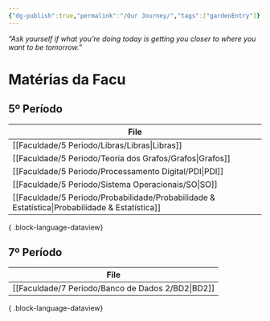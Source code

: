 ```yaml
---
{"dg-publish":true,"permalink":"/Our Journey/","tags":["gardenEntry"]}
---
```



_*“Ask yourself if what you’re doing today is getting you closer to where you want to be tomorrow.”*_

# Matérias da Facu

## 5º Período
| File                                                                                              |
| ------------------------------------------------------------------------------------------------- |
| [[Faculdade/5 Periodo/Libras/Libras\|Libras]]                                                  |
| [[Faculdade/5 Periodo/Teoria dos Grafos/Grafos\|Grafos]]                                       |
| [[Faculdade/5 Periodo/Processamento Digital/PDI\|PDI]]                                         |
| [[Faculdade/5 Periodo/Sistema Operacionais/SO\|SO]]                                            |
| [[Faculdade/5 Periodo/Probabilidade/Probabilidade & Estatística\|Probabilidade & Estatística]] |

{ .block-language-dataview}


## 7º Período
| File                                                 |
| ---------------------------------------------------- |
| [[Faculdade/7 Periodo/Banco de Dados 2/BD2\|BD2]] |

{ .block-language-dataview}
